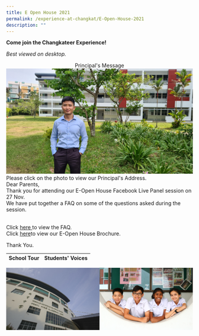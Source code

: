 ```yaml
---
title: E Open House 2021
permalink: /experience-at-changkat/E-Open-House-2021
description: ""
---
```

**Come join the Changkateer Experience!**

  
_Best viewed on desktop._

<center> Principal's Message</center>


<div>

<div style="float: left">

<a href="https://www.youtube.com/watch?v=r260Uwuywas">

<img src="/images/Selected%20for%20cover%20page.jpeg">

</a>
	
</div>
<div>
</div>
</div>

	
Please click on the photo to view our Principal's Address.
<br>
Dear Parents,
<br>
Thank you for attending our E-Open House Facebook Live Panel session on 27 Nov.
<br>
We have put together a FAQ on some of the questions asked during the session.

<br>
Click <a href="https://go.gov.sg/ccssopenhousefaq">
				 here </a> to view the FAQ. 

  
<br>
Click <a href="https://changkatchangisec.moe.edu.sg/qql/slot/u144/Open%20House%202021/CCSS_Brochure_2021_website.pdf">here</a>to view our E-Open House Brochure.  

  

Thank You.


| School Tour  | Students' Voices | 
| -------- | -------- |


<div>

<div style="float: left">

<a href="https://www.youtube.com/watch?v=fFe4z_o6mzw">

<img src="/images/School%20Tour.jpeg" style="width:50%;float:left">

</a>
	
<a href="https://www.youtube.com/watch?v=JSnOdK5GjWs">

<img src="/images/Student's%20voices.jpeg" style="width:50%;float:left">

</a>

</div>
	
